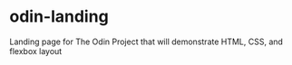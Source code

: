 # odin-landing
Landing page for The Odin Project that will demonstrate 
HTML, CSS, and flexbox layout